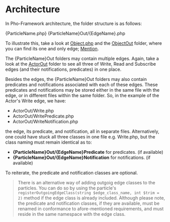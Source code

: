 # Architecture

In Pho-Framework architecture, the folder structure is as follows:

{ParticleName.php}
{ParticleName}Out/{EdgeName}.php

To illustrate this, take a look at [Object.php](https://github.com/phonetworks/pho-framework/blob/master/src/Pho/Framework/Object.php) and the [ObjectOut](https://github.com/phonetworks/pho-framework/blob/master/src/Pho/Framework/ObjectOut) folder, where you can find its one and only edge; [Mention](https://github.com/phonetworks/pho-framework/blob/master/src/Pho/Framework/ObjectOut/Mention.php).

The {ParticleName}Out folders may contain multiple edges. Again, take a look at the [ActorOut](https://github.com/phonetworks/pho-framework/blob/master/src/Pho/Framework/ActorOut) folder to see all three of Write, Read and Subscribe edges (and their notifications, predicates) in one place.

Besides the edges, the {ParticleName}Out folders may also contain predicates and notifications associated with each of these edges. These predicates and notifications may be stored either in the same file with the edge, or in different files within the same folder. So, in the example of the Actor's Write edge, we have:

* ActorOut/Write.php
* ActorOut/WritePredicate.php
* ActorOut/WriteNotification.php

the edge, its predicate, and notification, all in separate files. Alternatively, one could have stuck all three classes in one file e.g. Write.php, but the class naming must remain identical as to:

* **{ParticleName}Out/{EdgeName}Predicate** for predicates. (if available)
* **{ParticleName}Out/{EdgeName}Notification** for notifications. (if available)

To reiterate, the predicate and notification classes are optional.

> There is an alternative way of adding outgoig edge classes to the particles. You can do so by using the particle's
> ```registerOutgoingEdgeClass(string $edge_class_name, int $trim = 2)``` method if the edge class is already included. 
> Although  please note, the predicate and notification classes, if they are available, must be renamed in conformance to 
> afore-mentioned requirements, and must reside in the same namespace with the edge class.
